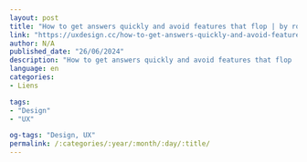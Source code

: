 ```yaml
---
layout: post
title: "How to get answers quickly and avoid features that flop | by rosie hoggmascall | jun, 2024 | ux collective"
link: "https://uxdesign.cc/how-to-get-answers-quickly-and-avoid-features-that-flop-3c7494a6a576"
author: N/A
published_date: "26/06/2024"
description: "How to get answers quickly and avoid features that flop | by Rosie Hoggmascall | Jun, 2024 | UX Collective"
language: en
categories:
- Liens

tags:
- "Design"
- "UX"

og-tags: "Design, UX"
permalink: /:categories/:year/:month/:day/:title/
---
```

